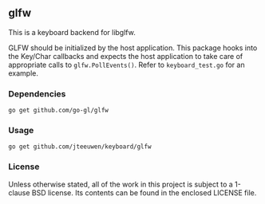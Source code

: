 ## glfw

This is a keyboard backend for libglfw.

GLFW should be initialized by the host application. This package hooks into
the Key/Char callbacks and expects the host application to take care of
appropriate calls to `glfw.PollEvents()`. Refer to `keyboard_test.go` for
an example.


### Dependencies

    go get github.com/go-gl/glfw


### Usage

    go get github.com/jteeuwen/keyboard/glfw


### License

Unless otherwise stated, all of the work in this project is subject to a
1-clause BSD license. Its contents can be found in the enclosed LICENSE file.

